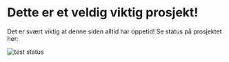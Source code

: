 # Dette er et veldig viktig prosjekt!

Det er svært viktig at denne siden alltid har oppetid! Se status på prosjektet her:

![test status](https://github.com/gautesl/viktig_prosjekt/actions/workflows/ci_test.yml/badge.svg)
